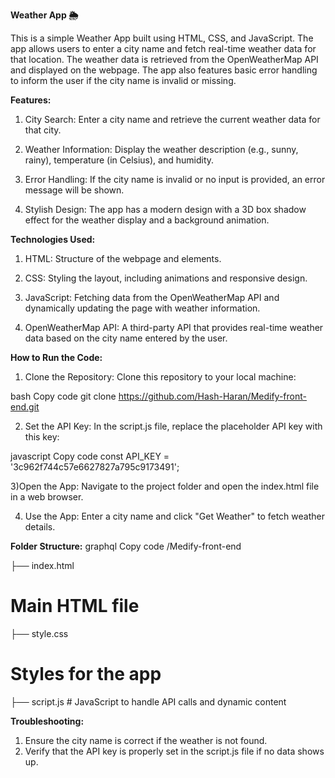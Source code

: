**Weather App 🌦️**

   This is a simple Weather App built using HTML, CSS, and JavaScript. The app allows users to enter a city name and fetch real-time weather data for that location. The weather data is retrieved from the OpenWeatherMap API and displayed on the webpage. The app also features basic error handling to inform the user if the city name is invalid or missing.

**Features:**
1) City Search: Enter a city name and retrieve the current weather data for that city.

2) Weather Information: Display the weather description (e.g., sunny, rainy), temperature (in Celsius), and humidity.

3) Error Handling: If the city name is invalid or no input is provided, an error message will be shown.

4) Stylish Design: The app has a modern design with a 3D box shadow effect for the weather display and a background animation.

**Technologies Used:**
1) HTML: Structure of the webpage and elements.

2) CSS: Styling the layout, including animations and responsive design.

3) JavaScript: Fetching data from the OpenWeatherMap API and dynamically updating the page with weather information.

4) OpenWeatherMap API: A third-party API that provides real-time weather data based on the city name entered by the user.

**How to Run the Code:**
1) Clone the Repository: Clone this repository to your local machine:

bash
Copy code
git clone https://github.com/Hash-Haran/Medify-front-end.git

2) Set the API Key: In the script.js file, replace the placeholder API key with this key:

javascript
Copy code
const API_KEY = '3c962f744c57e6627827a795c9173491'; 

3)Open the App: Navigate to the project folder and open the index.html file in a web browser.

4) Use the App: Enter a city name and click "Get Weather" to fetch weather details.

**Folder Structure:**
graphql
Copy code
/Medify-front-end

  ├── index.html  
  # Main HTML file
  ├── style.css   
  # Styles for the app
  ├── script.js         # JavaScript to handle API calls and dynamic content

**Troubleshooting:**
1) Ensure the city name is correct if the weather is not found.
2) Verify that the API key is properly set in the script.js file if no data shows up.

